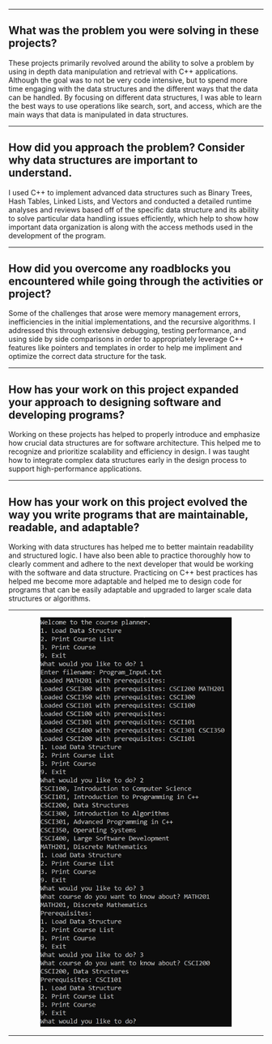 <hr>

## What was the problem you were solving in these projects?
These projects primarily revolved around the ability to solve a problem by using in depth data manipulation and retrieval with C++ applications. Although the goal was to not be very code intensive, but to spend more time engaging with the data structures and the different ways that the data can be handled. By focusing on different data structures, I was able to learn the best ways to use operations like search, sort, and access, which are the main ways that data is manipulated in data structures.

<hr>

## How did you approach the problem? Consider why data structures are important to understand.
I used C++ to implement advanced data structures such as Binary Trees, Hash Tables, Linked Lists, and Vectors and conducted a detailed runtime analyses and reviews based off of the specific data structure and its ability to solve particular data handling issues efficiently, which help to show how important data organization is along with the access methods used in the development of the program.

<hr>

## How did you overcome any roadblocks you encountered while going through the activities or project?
Some of the challenges that arose were memory management errors, inefficiencies in the initial implementations, and the recursive algorithms. I addressed this through extensive debugging, testing performance, and using side by side comparisons in order to appropriately leverage C++ features like pointers and templates in order to help me impliment and optimize the correct data structure for the task.

<hr>

## How has your work on this project expanded your approach to designing software and developing programs?
Working on these projects has helped to properly introduce and emphasize how crucial data structures are for software architecture. This helped me to recognize and prioritize scalability and efficiency in design. I was taught how to integrate complex data structures early in the design process to support high-performance applications.

<hr>

## How has your work on this project evolved the way you write programs that are maintainable, readable, and adaptable?
Working with data structures has helped me to better maintain readability and structured logic. I have also been able to practice thoroughly how to clearly comment and adhere to the next developer that would be working with the software and data structure. Practicing on C++ best practices has helped me become more adaptable and helped me to design code for programs that can be easily adaptable and upgraded to larger scale data structures or algorithms.

<hr>
<picture>
    <div style="text-align">
    <div align="center">
        <source media="(prefers-color-scheme: dark)" srcset="https://github.com/ryanshatch/Data-Models/blob/main/DB.PNG">
        <img alt=" " src="https://github.com/ryanshatch/Data-Models/blob/main/DB.PNG" style="width: 75%; height: 50%;">
    </div>
    </div>
</picture>
<hr>